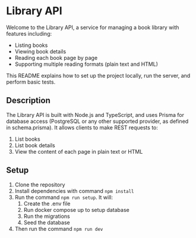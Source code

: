 # Library API
Welcome to the Library API, a service for managing a book library with features including:

- Listing books
- Viewing book details
- Reading each book page by page
- Supporting multiple reading formats (plain text and HTML)

This README explains how to set up the project locally, run the server, and perform basic tests.

## Description
The Library API is built with Node.js and TypeScript, and uses Prisma for database access (PostgreSQL or any other supported provider, as defined in schema.prisma). It allows clients to make REST requests to:

1. List books
2. List book details
3. View the content of each page in plain text or HTML


## Setup

1. Clone the repository
2. Install dependencies with command `npm install`
3. Run the command `npm run setup`. It will:
   1. Create the .env file
   2. Run docker compose up to setup database
   3. Run the migrations
   4. Seed the database
4. Then run the command `npm run dev`

